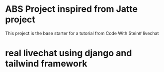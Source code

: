# ABS Project inspired from Jatte project

This project is the base starter for a tutorial from Code With Stein# livechat
# real livechat using django and tailwind framework 

